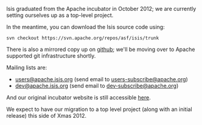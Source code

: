 Isis graduated from the Apache incubator in October 2012; we are currently setting ourselves up as a top-level project.

In the meantime, you can download the Isis source code using:

    svn checkout https://svn.apache.org/repos/asf/isis/trunk

There is also a mirrored copy up on [github](https://github.com/danhaywood/apache-isis); we'll be moving over to Apache supported git infrastructure shortly.

Mailing lists are:

- users@apache.isis.org (send email to users-subscribe@apache.org)
- dev@apache.isis.org (send email to dev-subscribe@apache.org)

And our original incubator website is still accessible [here](http://incubator.apache.org/isis "Apache Isis (incubator website)").

We expect to have our migration to a top level project (along with an initial release) this side of Xmas 2012.


